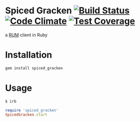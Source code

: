 # Spiced Gracken [![Build Status](https://travis-ci.org/NullVoxPopuli/spiced_gracken.svg)](https://travis-ci.org/NullVoxPopuli/spiced_gracken) [![Code Climate](https://codeclimate.com/github/NullVoxPopuli/spiced_gracken/badges/gpa.svg)](https://codeclimate.com/github/NullVoxPopuli/spiced_gracken) [![Test Coverage](https://codeclimate.com/github/NullVoxPopuli/spiced_gracken/badges/coverage.svg)](https://codeclimate.com/github/NullVoxPopuli/spiced_gracken/coverage)
a [RUM](https://github.com/NullVoxPopuli/Rum) client in Ruby

# Installation

```bash
gem install spiced_gracken
```

# Usage

```bash
$ irb
```
```ruby
require 'spiced_gracken'
SpicedGracken.start
```
